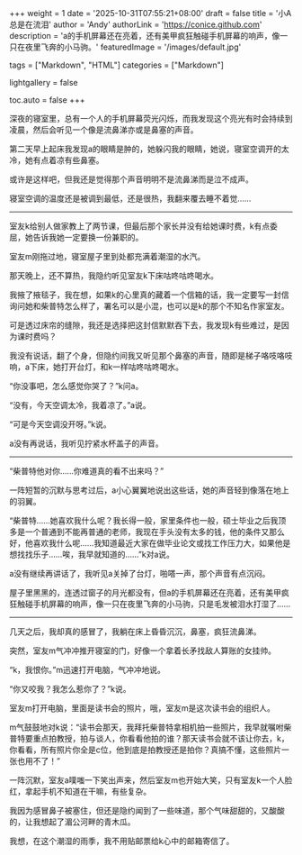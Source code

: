 +++
weight = 1
date = '2025-10-31T07:55:21+08:00'
draft = false
title = '小A总是在流泪'
author = 'Andy'
authorLink = 'https://conice.github.com'
description = 'a的手机屏幕还在亮着，还有美甲疯狂触碰手机屏幕的响声，像一只在夜里飞奔的小马驹。'
featuredImage = '/images/default.jpg'

tags = ["Markdown", "HTML"]
categories = ["Markdown"]

lightgallery = false

toc.auto = false
+++


深夜的寝室里，总有一个人的手机屏幕荧光闪烁，而我发现这个亮光有时会持续到凌晨，然后会听见一个像是流鼻涕亦或是鼻塞的声音。

第二天早上起床我发现a的眼睛是肿的，她躲闪我的眼睛，她说，寝室空调开的太冷，她有点着凉有些鼻塞。  

或许是这样吧，但我还是觉得那个声音明明不是流鼻涕而是泣不成声。

寝室空调的温度还是被调到最低，还是很热，我翻来覆去睡不着觉……  

---

室友k给别人做家教上了两节课，但最后那个家长并没有给她课时费，k有点委屈，她告诉我她一定要换一份兼职的。 

室友m刚拖过地，寝室屋子里到处都充满着潮湿的水汽。

那天晚上，还不算热，我隐约听见室友k下床咕咚咕咚喝水。

我掖了掖毯子，我在想，如果k的心里真的藏着一个信箱的话，我一定要写一封信询问她和柴普特怎么样了，署名可以是小混，也可以是k的那个不知名作家室友。  

可是透过床帘的缝隙，我还是选择把这封信默默吞下去，我发现k有些难过，是因为课时费吗？

我没有说话，翻了个身，但隐约间我又听见那个鼻塞的声音，随即是梯子咯吱咯吱响，a下床，她打开台灯，和k一样咕咚咕咚喝水。

“你没事吧，怎么感觉你哭了？”k问a。 

“没有，今天空调太冷，我着凉了。”a说。 

“可是今天空调没开呀。”k说。  

a没有再说话，我听见拧紧水杯盖子的声音。  

---

“柴普特他对你……你难道真的看不出来吗？”

一阵短暂的沉默与思考过后，a小心翼翼地说出这些话，她的声音轻到像落在地上的羽翼。  

“柴普特……她喜欢我什么呢？我长得一般，家里条件也一般，硕士毕业之后我顶多是一个普通到不能再普通的老师，我现在手头没有太多的钱，他的条件又那么好，他喜欢我什么呢……我知道最近大家在做毕业论文或找工作压力大，如果他是想找找乐子……唉，我早就知道的……”k对a说。

a没有继续再讲话了，我听见a关掉了台灯，啪嗒一声，那个声音有点沉闷。

屋子里黑黑的，连透过窗子的月光都没有，但a的手机屏幕还在亮着，还有美甲疯狂触碰手机屏幕的响声，像一只在夜里飞奔的小马驹，只是毛发被泪水打湿了……  

---

几天之后，我却真的感冒了，我躺在床上昏昏沉沉，鼻塞，疯狂流鼻涕。

突然，室友m气冲冲推开寝室的门，好像一个拿着长矛找敌人算账的女挂帅。 

“k，我恨你。”m迅速打开电脑，气冲冲地说。 

“你又咬我？我怎么惹你了？”k说。 

室友m打开电脑，里面是读书会的照片，哦，室友m是这次读书会的组织人。

m气鼓鼓地对k说：“读书会那天，我拜托柴普特拿相机拍一些照片，我早就嘱咐柴普特要重点拍教授，拍与谈人，你看看他拍的谁？那天读书会就不该让你去，k，你看看，所有照片你全是c位，他到底是拍教授还是拍你？真搞不懂，这些照片一张也用不了！” 

一阵沉默，室友a噗嗤一下笑出声来，然后室友m也开始大笑，只有室友k一个人脸红，拿起手机不知道在干嘛，有些复杂。  

我因为感冒鼻子被塞住，但还是隐约闻到了一些味道，那个气味甜甜的，又酸酸的，让我想起了湄公河畔的青木瓜。

我想，在这个潮湿的雨季，我不用贴邮票给k心中的邮箱寄信了。 

